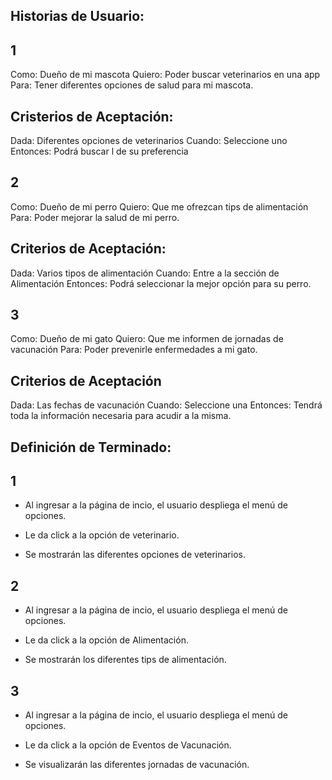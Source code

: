 ## **Historias de Usuario:**

## 1 

Como: Dueño de mi mascota
Quiero: Poder buscar veterinarios en una app
Para: Tener diferentes opciones de salud para mi mascota.

## Cristerios de Aceptación:

Dada: Diferentes opciones de veterinarios
Cuando: Seleccione uno
Entonces: Podrá buscar l de su preferencia

## 2

Como: Dueño de mi perro
Quiero: Que me ofrezcan tips de alimentación
Para: Poder mejorar la salud de mi perro.

## Criterios de Aceptación:

Dada: Varios tipos de alimentación
Cuando: Entre a la sección de Alimentación
Entonces: Podrá seleccionar la mejor opción para su perro.

## 3

Como: Dueño de mi gato
Quiero: Que me informen de jornadas de vacunación
Para: Poder prevenirle enfermedades a mi gato.

## Criterios de Aceptación

Dada: Las fechas de vacunación
Cuando: Seleccione una
Entonces: Tendrá toda la información necesaria para acudir a la misma.

## **Definición de Terminado:**

## 1

* Al ingresar a la página de incio, el usuario despliega el menú de opciones.
 
 * Le da click a la opción de veterinario.

 * Se mostrarán las diferentes opciones de veterinarios.

 ## 2 

 * Al ingresar a la página de incio, el usuario despliega el menú de opciones.

 * Le da click a la opción de Alimentación.

 * Se mostrarán los diferentes tips de alimentación.

 ## 3

 * Al ingresar a la página de incio, el usuario despliega el menú de opciones.

 * Le da click a la opción de Eventos de Vacunación.

 * Se visualizarán las diferentes jornadas de vacunación.